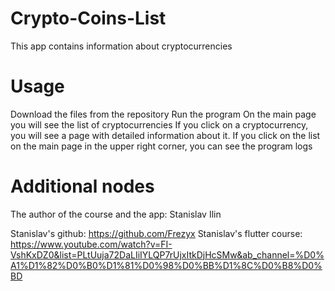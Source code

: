 # Crypto-Coins-List

This app contains information about cryptocurrencies

# Usage

Download the files from the repository
Run the program
On the main page you will see the list of cryptocurrencies
If you click on a cryptocurrency, you will see a page with detailed information about it.
If you click on the list on the main page in the upper right corner, you can see the program logs

# Additional nodes

The author of the course and the app: Stanislav Ilin

Stanislav's github: https://github.com/Frezyx
Stanislav's flutter course: https://www.youtube.com/watch?v=FI-VshKxDZ0&list=PLtUuja72DaLIiIYLQP7rUjxItkDjHcSMw&ab_channel=%D0%A1%D1%82%D0%B0%D1%81%D0%98%D0%BB%D1%8C%D0%B8%D0%BD
